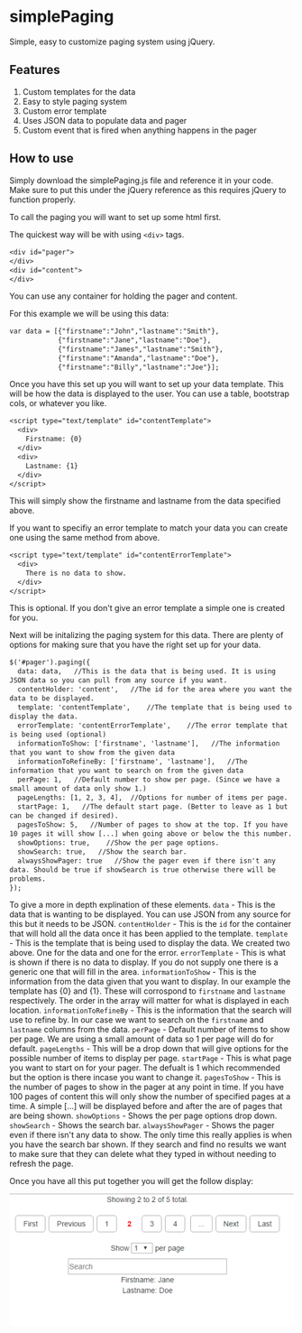 # simplePaging
Simple, easy to customize paging system using jQuery. 

## Features
1. Custom templates for the data
2. Easy to style paging system
3. Custom error template
4. Uses JSON data to populate data and pager
5. Custom event that is fired when anything happens in the pager

## How to use
Simply download the simplePaging.js file and reference it in your code. Make sure to put this under the jQuery reference as this requires jQuery to function properly.

To call the paging you will want to set up some html first.

The quickest way will be with using `<div>` tags.

~~~
<div id="pager">
</div>
<div id="content">
</div>
~~~

You can use any container for holding the pager and content.

For this example we will be using this data:

~~~
var data = [{"firstname":"John","lastname":"Smith"},
            {"firstname":"Jane","lastname":"Doe"},
            {"firstname":"James","lastname":"Smith"},
            {"firstname":"Amanda","lastname":"Doe"},
            {"firstname":"Billy","lastname":"Joe"}];
~~~

Once you have this set up you will want to set up your data template. 
This will be how the data is displayed to the user. You can use a table, bootstrap cols, or whatever you like.

~~~
<script type="text/template" id="contentTemplate">
  <div>
    Firstname: {0}
  </div>
  <div>
    Lastname: {1}
  </div>
</script>
~~~

This will simply show the firstname and lastname from the data specified above.

If you want to specifiy an error template to match your data you can create one using the same method from above.

~~~
<script type="text/template" id="contentErrorTemplate">
  <div>
    There is no data to show.
  </div>
</script>
~~~

This is optional. If you don't give an error template a simple one is created for you.

Next will be initalizing the paging system for this data. There are plenty of options for making sure that you have the right set up for your data.

~~~
$('#pager').paging({
  data: data,   //This is the data that is being used. It is using JSON data so you can pull from any source if you want.
  contentHolder: 'content',   //The id for the area where you want the data to be displayed.
  template: 'contentTemplate',    //The template that is being used to display the data.
  errorTemplate: 'contentErrorTemplate',    //The error template that is being used (optional)
  informationToShow: ['firstname', 'lastname'],   //The information that you want to show from the given data
  informationToRefineBy: ['firstname', 'lastname'],   //The information that you want to search on from the given data
  perPage: 1,   //Default number to show per page. (Since we have a small amount of data only show 1.)
  pageLengths: [1, 2, 3, 4],  //Options for number of items per page.
  startPage: 1,   //The default start page. (Better to leave as 1 but can be changed if desired).
  pagesToShow: 5,   //Number of pages to show at the top. If you have 10 pages it will show [...] when going above or below the this number.
  showOptions: true,    //Show the per page options.
  showSearch: true,   //Show the search bar.
  alwaysShowPager: true   //Show the pager even if there isn't any data. Should be true if showSearch is true otherwise there will be problems.
});
~~~

To give a more in depth explination of these elements.
`data` - This is the data that is wanting to be displayed. You can use JSON from any source for this but it needs to be JSON.
`contentHolder` - This is the `id` for the container that will hold all the data once it has been applied to the template.
`template` - This is the template that is being used to display the data. We created two above. One for the data and one for the error.
`errorTemplate` - This is what is shown if there is no data to display. If you do not supply one there is a generic one that will fill in the area.
`informationToShow` - This is the information from the data given that you want to display. In our example the template has {0} and {1}. These will corrospond to `firstname` and `lastname` respectively. The order in the array will matter for what is displayed in each location.
`informationToRefineBy` - This is the information that the search will use to refine by. In our case we want to search on the `firstname` and `lastname` columns from the data.
`perPage` - Default number of items to show per page. We are using a small amount of data so 1 per page will do for default.
`pageLengths` - This will be a drop down that will give options for the possible number of items to display per page.
`startPage` - This is what page you want to start on for your pager. The defualt is 1 which recommended but the option is there incase you want to change it.
`pagesToShow` - This is the number of pages to show in the pager at any point in time. If you have 100 pages of content this will only show the number of specified pages at a time. A simple [...] will be displayed before and after the are of pages that are being shown. 
`showOptions` - Shows the per page options drop down.
`showSearch` - Shows the search bar.
`alwaysShowPager` - Shows the pager even if there isn't any data to show. The only time this really applies is when you have the search bar shown. If they search and find no results we want to make sure that they can delete what they typed in without needing to refresh the page.

Once you have all this put together you will get the follow display:

![Paging Example](images/WorkingPaging.PNG)
